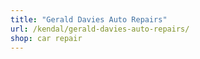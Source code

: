 ```yaml
---
title: "Gerald Davies Auto Repairs"
url: /kendal/gerald-davies-auto-repairs/
shop: car repair
---
```

